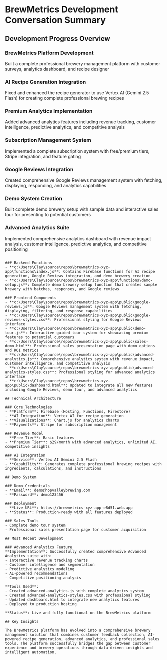 # BrewMetrics Development Conversation Summary

## Development Progress Overview

### BrewMetrics Platform Development
Built a complete professional brewery management platform with customer surveys, analytics dashboard, and recipe designer

### AI Recipe Generation Integration
Fixed and enhanced the recipe generator to use Vertex AI (Gemini 2.5 Flash) for creating complete professional brewing recipes

### Premium Analytics Implementation
Added advanced analytics features including revenue tracking, customer intelligence, predictive analytics, and competitive analysis

### Subscription Management System
Implemented a complete subscription system with free/premium tiers, Stripe integration, and feature gating

### Google Reviews Integration
Created comprehensive Google Reviews management system with fetching, displaying, responding, and analytics capabilities

### Demo System Creation
Built complete demo brewery setup with sample data and interactive sales tour for presenting to potential customers

### Advanced Analytics Suite
Implemented comprehensive analytics dashboard with revenue impact analysis, customer intelligence, predictive analytics, and competitive positioning

```## Key Files and Components

### Backend Functions
- **c:\Users\Clay\source\repos\brewmetrics-xyz-app\functions\index.js**: Contains Firebase functions for AI recipe generation, Google Reviews integration, and demo brewery creation
- **c:\Users\Clay\source\repos\brewmetrics-xyz-app\functions\demo-setup.js**: Complete demo brewery setup function that creates sample brewery with batches, responses, and Google reviews

### Frontend Components
- **c:\Users\Clay\source\repos\brewmetrics-xyz-app\public\google-reviews.js**: Google Reviews management system with fetching, displaying, filtering, and response capabilities
- **c:\Users\Clay\source\repos\brewmetrics-xyz-app\public\google-reviews-styles.css**: Professional styling for Google Reviews interface
- **c:\Users\Clay\source\repos\brewmetrics-xyz-app\public\demo-tour.js**: Interactive guided tour system for showcasing premium features to potential customers
- **c:\Users\Clay\source\repos\brewmetrics-xyz-app\public\sales-demo.html**: Professional sales presentation page with demo options and ROI metrics
- **c:\Users\Clay\source\repos\brewmetrics-xyz-app\public\advanced-analytics.js**: Comprehensive analytics system with revenue impact, customer intelligence, and competitive analysis
- **c:\Users\Clay\source\repos\brewmetrics-xyz-app\public\advanced-analytics-styles.css**: Professional styling for advanced analytics interface
- **c:\Users\Clay\source\repos\brewmetrics-xyz-app\public\dashboard.html**: Updated to integrate all new features including Google Reviews, demo tour, and advanced analytics

## Technical Architecture

### Core Technologies
- **Platform**: Firebase (Hosting, Functions, Firestore)
- **AI Integration**: Vertex AI for recipe generation
- **Visualizations**: Chart.js for analytics charts
- **Payments**: Stripe for subscription management

### Revenue Model
- **Free Tier**: Basic features
- **Premium Tier**: $29/month with advanced analytics, unlimited AI, competitive insights

### AI Integration
- **Service**: Vertex AI Gemini 2.5 Flash
- **Capability**: Generates complete professional brewing recipes with ingredients, calculations, and instructions

## Demo System

### Demo Credentials
- **Email**: demo@hopvalleybrewing.com
- **Password**: demo123456

### Deployment
- **Live URL**: https://brewmetrics-xyz-app-e8d51.web.app
- **Status**: Production-ready with all features deployed

### Sales Tools
- Complete demo tour system
- Professional sales presentation page for customer acquisition

## Most Recent Development

### Advanced Analytics Feature
**Implementation**: Successfully created comprehensive Advanced Analytics suite with:
- Interactive revenue tracking charts
- Customer intelligence and segmentation
- Predictive analytics modeling
- AI-powered recommendations
- Competitive positioning analysis

**Tools Used**:
- Created advanced-analytics.js with complete analytics system
- Created advanced-analytics-styles.css with professional styling
- Updated dashboard.html to integrate new analytics features
- Deployed to production hosting

**Status**: Live and fully functional on the BrewMetrics platform

## Key Insights

The BrewMetrics platform has evolved into a comprehensive brewery management solution that combines customer feedback collection, AI-powered recipe generation, advanced analytics, and professional sales tools. The platform successfully bridges the gap between customer experience and brewery operations through data-driven insights and intelligent automation.